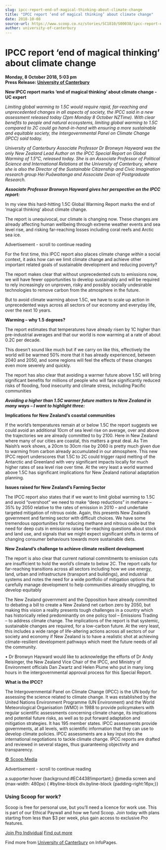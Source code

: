 ```yaml
---
slug: ipcc-report-end-of-magical-thinking-about-climate-change
title: "IPCC report ‘end of magical thinking’ about climate change"
date: 2018-10-08
source-url: https://www.scoop.co.nz/stories/SC1810/S00038/ipcc-report-end-of-magical-thinking-about-climate-change.htm
author: university-of-canterbury
---
```

IPCC report ‘end of magical thinking’ about climate change
==========================================================

**Monday, 8 October 2018, 5:03 pm**  
**Press Release: [University of Canterbury](https://info.scoop.co.nz/University_of_Canterbury)**

**New IPCC report marks ‘end of magical thinking’ about climate change - UC expert**

_Limiting global warming to 1.5C would require rapid, far-reaching and unprecedented changes in all aspects of society, the IPCC said in a new assessment released today (2pm Monday 8 October NZTime). With clear benefits to people and natural ecosystems, limiting global warming to 1.5C compared to 2C could go hand-in-hand with ensuring a more sustainable and equitable society, the Intergovernmental Panel on Climate Change (IPCC) said today._

_University of Canterbury Associate Professor Dr Bronwyn Hayward was the only New Zealand Lead Author on the IPCC Special Report on Global Warming of 1.5°C, released today. She is an Associate Professor of Political Science and International Relations at the University of Canterbury, where she is also the Director of the Sustainable Citizenship and Civic Imagination research group Hei Puāwaitanga and Associate Dean of Postgraduate Research._

**_Associate Professor Bronwyn Hayward gives her perspective on the IPCC report:_**

In my view this hard-hitting 1.5C Global Warming Report marks the end of ‘magical thinking’ about climate change.

The report is unequivocal, our climate is changing now. These changes are already affecting human wellbeing through extreme weather events and sea level rise, and risking far-reaching losses including coral reefs and Arctic sea ice.

Advertisement - scroll to continue reading





For the first time, this IPCC report also places climate change _within_ a social context, it asks how can we limit climate change and achieve other important related goals of sustainable development and reducing poverty?

The report makes clear that without unprecedented cuts to emissions now, we will have fewer opportunities to develop sustainably and will be required to rely increasingly on unproven, risky and possibly socially undesirable technologies to remove carbon from the atmosphere in the future.

But to avoid climate warming above 1.5C, we have to scale up action in unprecedented ways across all sectors of our economy and everyday life, over the next 10 years.

**Warming – why 1.5** **degrees?**

The report estimates that temperatures have already risen by 1C higher than pre-industrial averages and that our world is now warming at a rate of about 0.2C per decade.

This doesn’t sound like much but if we carry on like this, effectively the world will be warmed 50% more that it has already experienced, between 2040 and 2050, and some regions will feel the effects of these changes even more severely and quickly.

The report has also clear that avoiding a warmer future above 1.5C will bring significant benefits for millions of people who will face significantly reduced risks of flooding, food insecurity and climate stress, including Pacific communities

**_Avoiding a higher than 1.5C warmer future matters to New Zealand in many ways – I want to highlight three:_**

**Implications for New Zealand’s coastal communities**

If the world’s temperatures remain at or below 1.5C the report suggests we could avoid an additional 10cm of sea level rise on average, over and above the trajectories we are already committed to by 2100. Here in New Zealand where many of our cities are coastal, this matters a great deal. As Tim Naish’s work shows, a 20cm to 30cm rise by 2060 is pretty much given due to warming from carbon already accumulated in our atmosphere. This new IPCC report underscores that 1.5C to 2C could trigger rapid melting of the Antarctic and Greenland with very significant impacts locally for much higher rates of sea level rise over time. At the very least a world warmed above 1.5C has significant implications for New Zealand national adaptation planning.

**Issues raised for New Zealand’s Farming Sector**

The IPCC report also states that if we want to limit global warming to 1.5C and avoid “overshoot” we need to make “deep reductions” in methane – 35% by 2050 relative to the rates of emission in 2010 – and undertake targeted mitigation of nitrous oxide. Again, this presents New Zealand’s government and farming sector with difficult choices. We have some tremendous opportunities for reducing methane and nitrous oxide but the need for deep cuts in emissions raises far-reaching questions about stock and land use, and signals that we might expect significant shifts in terms of changing consumer behaviours towards more sustainable diets.

**New Zealand’s challenge to achieve climate resilient development**

The report is also clear that current national commitments to emission cuts are insufficient to hold the world’s climate to below 2C. The report calls for far-reaching transitions across all sectors including how we use energy, land, urban and infrastructure (transport and buildings), and industrial systems and notes the need for a wide portfolio of mitigation options that carefully manage development to help communities already struggling, to develop equitably

The New Zealand government and the Opposition have already committed to debating a bill to create a New Zealand net carbon zero by 2050, but making this vision a reality presents tough challenges in a country which has historically relied predominantly on one policy tool – Emissions Trading – to address climate change. The implications of the report is that systemic, sustainable changes are required, for a low-carbon future. At the very least, this includes a wide range of life-altering actions across all sectors of our society and economy if New Zealand is to have a realistic shot at achieving climate-resilient development pathways which meet the future needs of all the community.

• Dr Bronwyn Hayward would like to acknowledge the efforts of Dr Andy Reisinger, the New Zealand Vice Chair of the IPCC, and Ministry of Environment officials Dan Zwartz and Helen Plume who put in many long hours in the intergovernmental approval process for this Special Report.

**What is the IPCC?**

The Intergovernmental Panel on Climate Change (IPCC) is the UN body for assessing the science related to climate change. It was established by the United Nations Environment Programme (UN Environment) and the World Meteorological Organisation (WMO) in 1988 to provide policymakers with regular scientific assessments concerning climate change, its implications and potential future risks, as well as to put forward adaptation and mitigation strategies. It has 195 member states. IPCC assessments provide governments, at all levels, with scientific information that they can use to develop climate policies. IPCC assessments are a key input into the international negotiations to tackle climate change. IPCC reports are drafted and reviewed in several stages, thus guaranteeing objectivity and transparency.

  

[© Scoop Media](http://www.scoop.co.nz/about/terms.html)  

Advertisement - scroll to continue reading



a.supporter:hover {background:#EC4438!important;} @media screen and (max-width: 480px) { #byline-block div.byline-block {padding-right:16px;}}

### Using Scoop for work?

Scoop is free for personal use, but you’ll need a licence for work use. This is part of our Ethical Paywall and how we fund Scoop. Join today with plans starting from less than $3 per week, plus gain access to exclusive _Pro_ features.  
  
[Join Pro Individual](https://pro.scoop.co.nz/Individual/?from=ProIn24) [Find out more](https://pro.scoop.co.nz/using-scoop-for-work/?from=ProIn24)

Find more from [University of Canterbury](https://info.scoop.co.nz/University_of_Canterbury) on InfoPages.